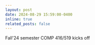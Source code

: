 ```yaml
---
layout: post
date: 2024-08-29 15:59:00-0400
inline: true
related_posts: false
---
```


Fall'24 semester COMP 416/519 kicks off
